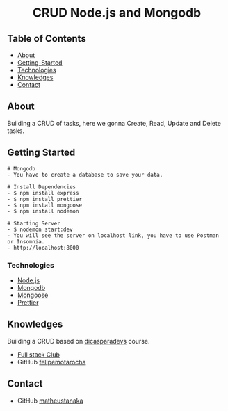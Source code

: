 <h1 align="center">CRUD Node.js and Mongodb</h1>

## Table of Contents

-   [About](#About)
-   [Getting-Started](#Getting-Started)
-   [Technologies](#Technologies)
-   [Knowledges](#Knowledges)
-   [Contact](#Contact)

## About

Building a CRUD of tasks, here we gonna Create, Read, Update and Delete tasks.

## Getting Started

    # Mongodb
    - You have to create a database to save your data.

    # Install Dependencies
    - $ npm install express
    - $ npm install prettier
    - $ npm install mongoose
    - $ npm install nodemon

    # Starting Server
    - $ nodemon start:dev
    - You will see the server on localhost link, you have to use Postman or Insomnia.
    - http://localhost:8000

### Technologies

-   [Node.js](https://nodejs.org/en/)
-   [Mongodb](https://www.mongodb.com/)
-   [Mongoose](https://mongoosejs.com/)
-   [Prettier](https://prettier.io/)

## Knowledges

Building a CRUD based on [dicasparadevs](https://www.instagram.com/dicasparadevs/?hl=pt-br) course.

-   [Full stack Club](https://www.fullstackclub.com.br/)
-   GitHub [felipemotarocha](https://github.com/felipemotarocha)

## Contact

-   GitHub [matheustanaka](https://github.com/matheustanaka)
